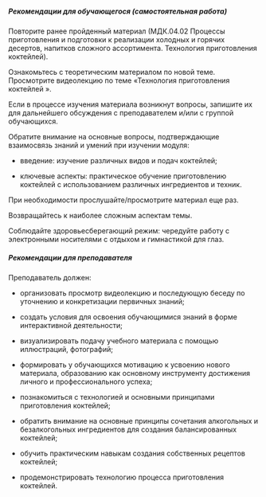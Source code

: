 ##### Рекомендации для обучающегося (самостоятельная работа)
Повторите ранее пройденный материал (МДК.04.02 Процессы приготовления и подготовки к реализации холодных и горячих десертов, напитков сложного ассортимента. Технология приготовления коктейлей).  

Ознакомьтесь с теоретическим материалом по новой теме. Просмотрите видеолекцию по теме «Технология приготовления коктейлей ». 

Если в процессе изучения материала возникнут вопросы, запишите их для дальнейшего обсуждения с преподавателем и/или с группой обучающихся.  

Обратите внимание на основные вопросы, подтверждающие взаимосвязь знаний и умений при изучении модуля:  

- введение: изучение различных видов и подач коктейлей; 

- ключевые аспекты: практическое обучение приготовлению коктейлей с использованием различных ингредиентов и техник. 

При необходимости прослушайте/просмотрите материал еще раз.  

Возвращайтесь к наиболее сложным аспектам темы. 

Соблюдайте здоровьесберегающий режим: чередуйте работу с электронными носителями с отдыхом и гимнастикой для глаз. 

##### Рекомендации для преподавателя
Преподаватель должен:  

- организовать просмотр видеолекцию и последующую беседу по уточнению и конкретизации первичных знаний;  

- создать условия для освоения обучающимися знаний в форме интерактивной деятельности; 

- визуализировать подачу учебного материала с помощью иллюстраций, фотографий; 

- формировать у обучающихся мотивацию к усвоению нового материала, образованию как основному инструменту достижения личного и профессионального успеха; 

- познакомиться с технологией и основными принципами приготовления коктейлей; 

- обратить внимание на основные принципы сочетания алкогольных и безалкогольных ингредиентов для создания балансированных коктейлей; 

- обучить практическим навыкам создания собственных рецептов коктейлей; 

- продемонстрировать технологию процесса приготовления коктейлей. 